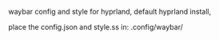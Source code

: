 waybar config and style for hyprland, default hyprland install, 

place the config.json and style.ss in: .config/waybar/
